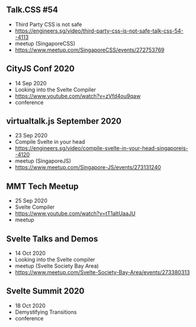 ## Talk.CSS #54
- Third Party CSS is not safe
- https://engineers.sg/video/third-party-css-is-not-safe-talk-css-54--4113
- meetup (SingaporeCSS)
- https://www.meetup.com/SingaporeCSS/events/272753769

## CityJS Conf 2020 
- 14 Sep 2020
- Looking into the Svelte Compiler
- https://www.youtube.com/watch?v=zVfd4ou9qaw
- conference

## virtualtalk.js September 2020
- 23 Sep 2020
- Compile Svelte in your head
- https://engineers.sg/video/compile-svelte-in-your-head-singaporejs--4120
- meetup (SingaporeJS)
- https://www.meetup.com/Singapore-JS/events/273131240

## MMT Tech Meetup
- 25 Sep 2020
- Svelte Compiler
- https://www.youtube.com/watch?v=tT1altUaaJU
- meetup

## Svelte Talks and Demos
- 14 Oct 2020
- Looking into the Svelte compiler
- meetup (Svelte Society Bay Area)
- https://www.meetup.com/Svelte-Society-Bay-Area/events/273380313

## Svelte Summit 2020
- 18 Oct 2020
- Demystifying Transitions
- conference